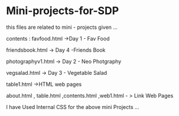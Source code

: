 # Mini-projects-for-SDP
this files are related to mini - projects given ... 

contents : 
favfood.html ->Day 1 - Fav Food 

friendsbook.html -> Day 4 -Friends Book

photographyv1.html -> Day 2 - Neo Photgraphy 

vegsalad.html -> Day 3 - Vegetable Salad

table1.html ->HTML web pages

about.html , table.html ,contents.html ,web1.html - > Link Web Pages

I have Used Internal CSS for the above mini Projects ...
